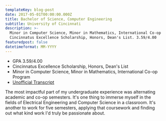 ```yaml
---
templateKey: blog-post
date: 2017-05-01T00:00:00.000Z
title: Bachelor of Science, Computer Engineering
subtitle: University of Cincinnati
description: >-
  Minor in Computer Science, Minor in Mathematics, International Co-op Program.
  Cincinnatus Excellence Scholarship, Honors, Dean's List. 3.59/4.00
featuredpost: false
datetimeformat: MM-YYYY
---
```


- GPA 3.59/4.00
- Cincinnatus Excellence Scholarship, Honors, Dean's List
- Minor in Computer Science, Minor in Mathematics, International Co-op Program
- <a href="/assets/Darius Cepulis Undergraduate.pdf">Unofficial Transcript</a>

The most impactful part of my undergraduate experience was alternating academic and co-op semesters. It's one thing to immerse myself in the fields of Electrical Engineering and Computer Science in a classroom. It's another to work for five semesters, applying that coursework and finding out what kind work I'd truly be passionate about.
